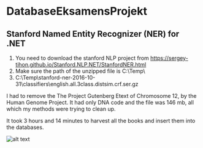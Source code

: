 # DatabaseEksamensProjekt

## Stanford Named Entity Recognizer (NER) for .NET

1) You need to download the stanford NLP project from https://sergey-tihon.github.io/Stanford.NLP.NET/StanfordNER.html
2) Make sure the path of the unzipped file is C:\Temp\
3) C:\Temp\stanford-ner-2016-10-31\classifiers\english.all.3class.distsim.crf.ser.gz

I had to remove the The Project Gutenberg Etext of Chromosome 12, by the Human Genome Project. It had only DNA code and the file was 146 mb, all which my methods were trying to clean up.


It took 3 hours and 14 minutes to harvest all the books and insert them into the databases.

![alt text](https://i.gyazo.com/67d69dbc39ef06e897dbc200a4860eae.png)
